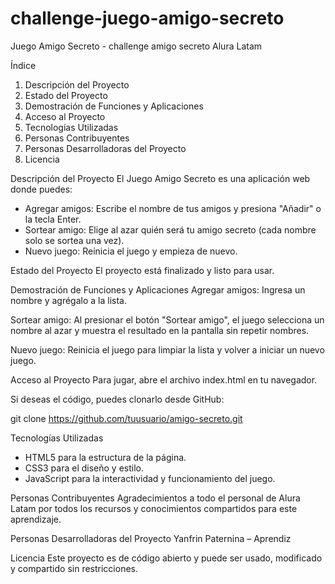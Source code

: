 # challenge-juego-amigo-secreto
Juego Amigo Secreto - challenge amigo secreto Alura Latam

Índice
1. Descripción del Proyecto
2. Estado del Proyecto
3. Demostración de Funciones y Aplicaciones
4. Acceso al Proyecto
5. Tecnologías Utilizadas
6. Personas Contribuyentes
7. Personas Desarrolladoras del Proyecto
8. Licencia

Descripción del Proyecto
El Juego Amigo Secreto es una aplicación web donde puedes:

- Agregar amigos: Escribe el nombre de tus amigos y presiona "Añadir" o la tecla Enter.
- Sortear amigo: Elige al azar quién será tu amigo secreto (cada nombre solo se sortea una vez).
- Nuevo juego: Reinicia el juego y empieza de nuevo.

Estado del Proyecto
El proyecto está finalizado y listo para usar.

Demostración de Funciones y Aplicaciones
Agregar amigos:
Ingresa un nombre y agrégalo a la lista.

Sortear amigo:
Al presionar el botón "Sortear amigo", el juego selecciona un nombre al azar y muestra el resultado en la pantalla sin repetir nombres.

Nuevo juego:
Reinicia el juego para limpiar la lista y volver a iniciar un nuevo juego.

Acceso al Proyecto
Para jugar, abre el archivo index.html en tu navegador.

Si deseas el código, puedes clonarlo desde GitHub:

git clone https://github.com/tuusuario/amigo-secreto.git

Tecnologías Utilizadas
- HTML5 para la estructura de la página.
- CSS3 para el diseño y estilo.
- JavaScript para la interactividad y funcionamiento del juego.

Personas Contribuyentes
Agradecimientos a todo el personal de Alura Latam por todos los recursos y conocimientos compartidos para este aprendizaje.

Personas Desarrolladoras del Proyecto
Yanfrin Paternina – Aprendiz

Licencia
Este proyecto es de código abierto y puede ser usado, modificado y compartido sin restricciones.
